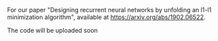 For our paper "Designing recurrent neural networks by unfolding an l1-l1 minimization algorithm", available at https://arxiv.org/abs/1902.06522. 

The code will be uploaded soon
